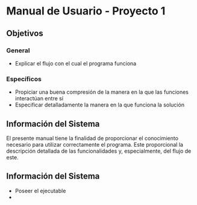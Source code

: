 # Manual de Usuario - Proyecto 1
## Objetivos
### General 
- Explicar el flujo con el cual el programa funciona
### Específicos
- Propiciar una buena compresión de la manera en la que las funciones interactúan entre sí
- Especificar detalladamente la manera en la que funciona la solución

## Información del Sistema
El presente manual tiene la finalidad de proporcionar el conocimiento necesario para utilizar correctamente el programa. Este proporcional la descripción detallada de las funcionalidades y, especialmente, del flujo de este.



## Información del Sistema
- Poseer el ejecutable
- 